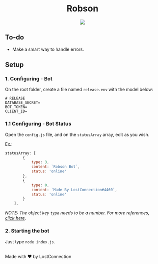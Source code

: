 <h1 align="center">
Robson
</h1>

<p align="center" style="border-radius: 50%;">
  <img src="https://i.imgur.com/1UgYUYp.png" />
</p>

## To-do

* Make a smart way to handle errors.

## Setup

### 1. Configuring - Bot

On the root folder, create a file named `release.env` with the model below:
```env
# RELEASE
DATABASE_SECRET=
BOT_TOKEN=
CLIENT_ID=
```

### 1.1 Configuring - Bot Status

Open the `config.js` file, and on the `statusArray` array, edit as you wish.

Ex.:
```js
statusArray: [
        {
            type: 3,
            content: `Robson Bot`,
            status: 'online'
        },
        {
            type: 0,
            content: `Made By LostConnection#4460`,
            status: 'online'
        }
    ],
```
*NOTE: The object key `type` needs to be a number. For more references, [click here](https://discord-api-types.dev/api/discord-api-types-v10/enum/ActivityType).* 

### 2. Starting the bot
Just type `node index.js`.

</br>
Made with ❤️ by LostConnection
